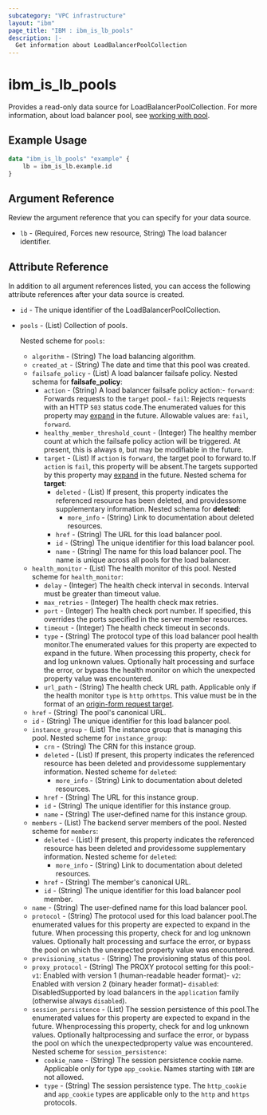 ```yaml
---
subcategory: "VPC infrastructure"
layout: "ibm"
page_title: "IBM : ibm_is_lb_pools"
description: |-
  Get information about LoadBalancerPoolCollection
---
```


# ibm_is_lb_pools

Provides a read-only data source for LoadBalancerPoolCollection. For more information, about load balancer pool, see [working with pool](https://cloud.ibm.com/docs/vpc?topic=vpc-nlb-pools).

## Example Usage

```terraform
data "ibm_is_lb_pools" "example" {
	lb = ibm_is_lb.example.id
}
```

## Argument Reference

Review the argument reference that you can specify for your data source.

- `lb` - (Required, Forces new resource, String) The load balancer identifier.

## Attribute Reference

In addition to all argument references listed, you can access the following attribute references after your data source is created.

- `id` - The unique identifier of the LoadBalancerPoolCollection.
- `pools` - (List) Collection of pools.

	Nested scheme for `pools`:
	- `algorithm` - (String) The load balancing algorithm.
	- `created_at` - (String) The date and time that this pool was created.
	- `failsafe_policy` - (List) A load balancer failsafe policy.
		Nested schema for **failsafe_policy**:
		- `action` - (String) A load balancer failsafe policy action:- `forward`: Forwards requests to the `target` pool.- `fail`: Rejects requests with an HTTP `503` status code.The enumerated values for this property may [expand](https://cloud.ibm.com/apidocs/vpc#property-value-expansion) in the future. Allowable values are: `fail`, `forward`.
		- `healthy_member_threshold_count` - (Integer) The healthy member count at which the failsafe policy action will be triggered. At present, this is always `0`, but may be modifiable in the future.
		- `target` - (List) If `action` is `forward`, the target pool to forward to.If `action` is `fail`, this property will be absent.The targets supported by this property may [expand](https://cloud.ibm.com/apidocs/vpc#property-value-expansion) in the future.
			Nested schema for **target**:
			- `deleted` - (List) If present, this property indicates the referenced resource has been deleted, and providessome supplementary information.
				Nested schema for **deleted**:
				- `more_info` - (String) Link to documentation about deleted resources.
			- `href` - (String) The URL for this load balancer pool.
			- `id` - (String) The unique identifier for this load balancer pool.
			- `name` - (String) The name for this load balancer pool. The name is unique across all pools for the load balancer.
	- `health_monitor` - (List) The health monitor of this pool.
		Nested scheme for `health_monitor`:
		- `delay` - (Integer) The health check interval in seconds. Interval must be greater than timeout value.
		- `max_retries` - (Integer) The health check max retries.
		- `port` - (Integer) The health check port number. If specified, this overrides the ports specified in the server member resources.
		- `timeout` - (Integer) The health check timeout in seconds.
		- `type` - (String) The protocol type of this load balancer pool health monitor.The enumerated values for this property are expected to expand in the future. When processing this property, check for and log unknown values. Optionally halt processing and surface the error, or bypass the health monitor on which the unexpected property value was encountered.
		- `url_path` - (String) The health check URL path. Applicable only if the health monitor `type` is `http` or`https`. This value must be in the format of an [origin-form request target](https://tools.ietf.org/html/rfc7230#section-5.3.1).
	- `href` - (String) The pool's canonical URL.
	- `id` - (String) The unique identifier for this load balancer pool.
	- `instance_group` - (List) The instance group that is managing this pool.
		Nested scheme for `instance_group`:
		- `crn` - (String) The CRN for this instance group.
		- `deleted` - (List) If present, this property indicates the referenced resource has been deleted and providessome supplementary information.
			Nested scheme for `deleted`:
			- `more_info` - (String) Link to documentation about deleted resources.
		- `href` - (String) The URL for this instance group.
		- `id` - (String) The unique identifier for this instance group.
		- `name` - (String) The user-defined name for this instance group.
	- `members` - (List) The backend server members of the pool.
		Nested scheme for `members`:
		- `deleted` - (List) If present, this property indicates the referenced resource has been deleted and providessome supplementary information.
			Nested scheme for `deleted`:
			- `more_info` - (String) Link to documentation about deleted resources.
		- `href` - (String) The member's canonical URL.
		- `id` - (String) The unique identifier for this load balancer pool member.
	- `name` - (String) The user-defined name for this load balancer pool.
	- `protocol` - (String) The protocol used for this load balancer pool.The enumerated values for this property are expected to expand in the future. When processing this property, check for and log unknown values. Optionally halt processing and surface the error, or bypass the pool on which the unexpected property value was encountered.
	- `provisioning_status` - (String) The provisioning status of this pool.
	- `proxy_protocol` - (String) The PROXY protocol setting for this pool:- `v1`: Enabled with version 1 (human-readable header format)- `v2`: Enabled with version 2 (binary header format)- `disabled`: DisabledSupported by load balancers in the `application` family (otherwise always `disabled`).
	- `session_persistence` - (List) The session persistence of this pool.The enumerated values for this property are expected to expand in the future. Whenprocessing this property, check for and log unknown values. Optionally haltprocessing and surface the error, or bypass the pool on which the unexpectedproperty value was encountered.
		Nested scheme for `session_persistence`:
		- `cookie_name` - (String) The session persistence cookie name. Applicable only for type `app_cookie`. Names starting with `IBM` are not allowed.
		- `type` - (String) The session persistence type. The `http_cookie` and `app_cookie` types are applicable only to the `http` and `https` protocols.